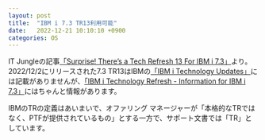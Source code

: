 ```yaml
---
layout: post
title:  "IBM i 7.3 TR13利用可能"
date:   2022-12-21 10:10:10 +0900
categories: OS
---
```

IT Jungleの記事[「Surprise! There’s a Tech Refresh 13 For IBM i 7.3」](https://www.itjungle.com/2022/12/05/surprise-theres-a-tech-refresh-13-for-ibm-i-7-3/)より。2022/12/2にリリースされた7.3 TR13はIBMの[「IBM i Technology Updates」](https://www.ibm.com/support/pages/node/1119129)には記載がありませんが、[「IBM i Technology Refresh - Information for IBM i 7.3」](https://www.ibm.com/support/pages/ibm-i-technology-refresh-information-ibm-i-73)にはちゃんと情報があります。

IBMのTRの定義はあいまいで、オファリング マネージャーが「本格的なTRではなく、PTFが提供されているもの」とする一方で、サポート文書では「TR」としています。
